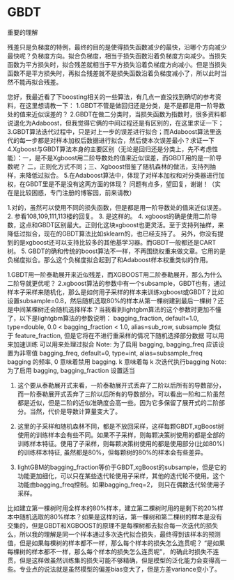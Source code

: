 # GBDT 

重要的理解 


残差只是负梯度的特例，最终的目的是使得损失函数减少的最快，沿哪个方向减少最快呢？负梯度方向。拟合负梯度，相当于损失函数沿着负梯度方向减少。当损失函数为平方损失时，拟合残差就相当于平方损失沿着负梯度方向减小。但是当损失函数不是平方损失时，再拟合残差就不是损失函数沿着负梯度减小了，所以此时当然不能再拟合残差。


您好，我最近看了下boosting相关的一些算法，有几点一直没找到确切的参考资料，在这里想请教一下：
1.GBDT不管是做回归还是分类，是不是都是用一阶导数处的值来近似误差的？
2.GBDT在做二分类时，当损失函数为指数时，很多资料都说退化为Adaboost，但我觉得它俩的中间过程还是有区别的，在这里求证一下；
3.GBDT算法迭代过程中，只是对上一步的误差进行拟合；而Adaboost算法里迭代的每一步都是对样本加权后数据进行拟合，然后使本次误差最小？求证一下
4.Xgboost与GBDT算法本身的主要区别（无论是回归还是分类上，先不考虑性能）：一，是不是Xgboost用二阶导数处的值来近似误差，而GBDT用的是一阶导数呢？ 二，正则化方式不同；三、Xgboost借鉴了随机森林的做法，支持列抽样，来降低过拟合。
5.在Adaboost算法中，体现了对样本加权和对分类器进行加权，在GBDT里是不是没有这两方面的体现？
问题有点多，望回复，谢谢！（实在是比较困惑，专门注册的博客园，前来请教）


1.对的，虽然可以使用不同的损失函数，但是都是用一阶导数处的值来近似误差。
2. 参看108,109,111,113楼的回复。
3. 是这样的。
4. xgboost的确是使用二阶导数，这点和GBDT区别最大。正则化这块xgboost也更灵活。至于支持列抽样，来降低过拟合，现在的GBDT算法比如sklearn的，也已经支持了。
另外，你没有提到的是xgboost还可以支持比较多的其他基学习器。而GBDT一般都还是CART树。
5. GBDT的确和传统的boost算法不一样，不再围绕权重来做文章。它用的是负梯度拟合。那么这个负梯度拟合起到了和Adaboost样本权重类似的作用。

1.GBDT用一阶泰勒展开来近似残差，而XGBOOST用二阶泰勒展开，那么为什么二阶导就更优呢？
2.xgboost算法的参数中有一个subsample，GBDT也有，通过样本子采样来随机化，那么是如何用子采样的样本来训练xgboost或GBDT？比如设置subsample=0.8，然后随机选取80%的样本从第一棵树建到最后一棵树？还是中间某棵树还会随机选择样本？当我看到lightgbm算法的这个参数时更加不懂了，以下是lightgbm算法的参数说明：
bagging_fraction, default=1.0, type=double, 0.0 < bagging_fraction < 1.0, alias=sub_row, subsample
类似于 feature_fraction, 但是它将在不进行重采样的情况下随机选择部分数据
可以用来加速训练
可以用来处理过拟合
Note: 为了启用 bagging, bagging_freq 应该设置为非零值
bagging_freq, default=0, type=int, alias=subsample_freq
bagging 的频率, 0 意味着禁用 bagging. k 意味着每 k 次迭代执行bagging
Note: 为了启用 bagging, bagging_fraction 设置适当


1. 这个要从泰勒展开式来看，一阶泰勒展开式丢弃了二阶以后所有的导数部分，而一阶泰勒展开式丢弃了三阶以后所有的导数部分。可以看出一阶和二阶虽然都是近似，但是二阶的近似准确度会高一些。因为它多保留了展开式的二阶部分。当然，代价是导数计算量变大了。

2. 这里的子采样和随机森林不同，都是不放回采样，这样每颗GBDT,xgBoost树使用的训练样本会有些不同。如果不子采样，则每颗决策树使用的都是全部的训练样本特征。使用了子采样，则每颗决策树使用的都是使用部分(比如80%)的训练样本特征, 虽然都是80%，但每颗树的80%的样本会有些差异。
3. lightGBM的bagging_fraction等价于GBDT,xgBoost的subsample，但是它的功能更加细化，可以只在某些迭代轮使用子采样，其他的迭代轮不使用。这个功能由bagging_freq控制。如果bagging_freq=2， 则只在偶数迭代轮使用子采样。


比如建立第一棵树时用全样本的80%样本，建立第二棵树时用的是剩下的20%样本中随机选取的80%样本？如果是这样的话，第一棵树和第二棵树的样本是没有交集的，但是GBDT和XGBOOST的原理不是每棵树都去拟合每一次迭代的损失么，所以我的理解是同一个样本通过多次迭代拟合损失，最终得到该样本的预测值，但是如果每棵树的样本都不一样，那么每个样本的损失怎么连贯呢？
“是如果每棵树的样本都不一样，那么每个样本的损失怎么连贯呢”， 的确此时损失不连贯，但是这样做虽然训练集的损失可能不够精确，但是模型的泛化能力会变得高一些。专业点的说法就是虽然模型的偏差bias变大了，但是方差variance变小了。